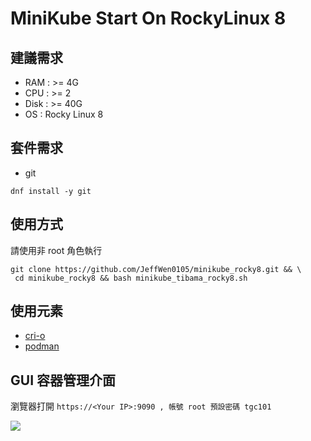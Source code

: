 #  MiniKube Start On RockyLinux 8

## 建議需求

- RAM : >= 4G
- CPU : >= 2
- Disk : >= 40G
- OS : Rocky Linux 8

## 套件需求

- git

`dnf install -y git`


## 使用方式

請使用非 root 角色執行

```
git clone https://github.com/JeffWen0105/minikube_rocky8.git && \
 cd minikube_rocky8 && bash minikube_tibama_rocky8.sh
```

## 使用元素

- [cri-o](https://cri-o.io/)
- [podman](https://podman.io/)

## GUI 容器管理介面

瀏覽器打開 `https://<Your IP>:9090 , 帳號 root 預設密碼 tgc101 `

![](https://i.imgur.com/4YlS58v.png)
